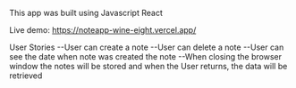 This app was built using Javascript React

Live demo: https://noteapp-wine-eight.vercel.app/

User Stories
--User can create a note
--User can delete a note
--User can see the date when note was created the note
--When closing the browser window the notes will be stored and when the User returns, the data will be retrieved
